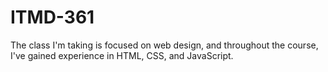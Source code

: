 # ITMD-361
The class I'm taking is focused on web design, and throughout the course, I've gained experience in HTML, CSS, and JavaScript.
